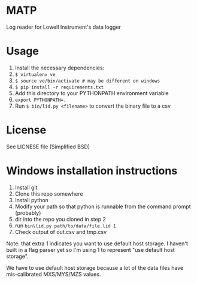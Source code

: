 # MATP

Log reader for Lowell Instrument's data logger

# Usage

1. Install the necessary dependencies:
  1. `$ virtualenv ve`
  2. `$ source ve/bin/activate # may be different on windows`
  3. `$ pip install -r requirements.txt`
2. Add this directory to your PYTHONPATH environment variable
  1. `export PYTHONPATH=.`
3. Run `$ bin/lid.py <filename>` to convert the binary file to a csv

# License

See LICNESE file (Simplified BSD)


# Windows installation instructions

1. Install git
2. Clone this repo somewhere
3. Install python
4. Modify your path so that python is runnable from the command prompt (probably)
5. dir into the repo you cloned in step 2
6. run `bin\lid.py path/to/data/file.lid 1`
7. Check output of out.csv and tmp.csv

Note: that extra 1 indicates you want to use default host storage.
I haven't built in a flag parser yet so I'm using 1 to represent "use default host storage".

We have to use default host storage because a lot of the data files have mis-calibrated MXS/MYS/MZS values.
